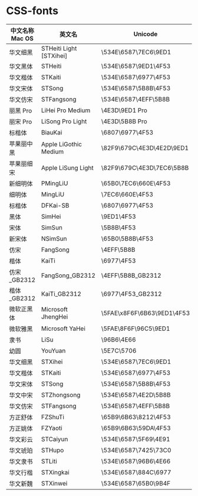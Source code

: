 # CSS-fonts
| 中文名称 Mac OS|英文名|Unicode| Unicode 2 |
| ------|--------|-------| -------|
| 华文细黑 | STHeiti Light [STXihei]|\534E\6587\7EC6\9ED1|&amp;#x534E;&amp;#x6587;&amp;#x7EC6;&amp;#x9ED1;|
|华文黑体|STHeiti|\534E\6587\9ED1\4F53|&amp;#x534E;&amp;#x6587;&amp;#x9ED1;&amp;#x4F53;|
|华文楷体|STKaiti|\534E\6587\6977\4F53|&amp;#x534E;&amp;#x6587;&amp;#x6977;&amp;#x4F53;|
|华文宋体|STSong|\534E\6587\5B8B\4F53|&amp;#x534E;&amp;#x6587;&amp;#x5B8B;&amp;#x4F53;|
|华文仿宋|STFangsong|\534E\6587\4EFF\5B8B|&amp;#x534E;&amp;#x6587;&amp;#x4EFF;&amp;#x5B8B;|
|丽黑 Pro|LiHei Pro Medium|\4E3D\9ED1 Pro|&amp;#x4E3D;&amp;#x9ED1; Pro|
|丽宋 Pro|LiSong Pro Light|\4E3D\5B8B Pro|&amp;#x4E3D;&amp;#x5B8B; Pro|
|标楷体|BiauKai|\6807\6977\4F53|&amp;#x6807;&amp;#x6977;&amp;#x4F53;|
|苹果丽中黑|Apple LiGothic Medium|\82F9\679C\4E3D\4E2D\9ED1|&amp;#x82F9;&amp;#x679C;&amp;#x4E3D;&amp;#x4E2D;&amp;#x9ED1;|
|苹果丽细宋|Apple LiSung Light|\82F9\679C\4E3D\7EC6\5B8B|&amp;#x82F9;&amp;#x679C;&amp;#x4E3D;&amp;#x7EC6;&amp;#x5B8B;|
|新细明体|PMingLiU|\65B0\7EC6\660E\4F53|&amp;#x65B0;&amp;#x7EC6;&amp;#x660E;&amp;#x4F53;|
|细明体|MingLiU|\7EC6\660E\4F53|&amp;#x7EC6;&amp;#x660E;&amp;#x4F53;|
|标楷体|DFKai-SB|\6807\6977\4F53|&amp;#x6807;&amp;#x6977;&amp;#x4F53;|
|黑体|SimHei|\9ED1\4F53|&amp;#x9ED1;&amp;#x4F53;|
|宋体|SimSun|\5B8B\4F53|&amp;#x5B8B;&amp;#x4F53;|
|新宋体|NSimSun|\65B0\5B8B\4F53|&amp;#x65B0;&amp;#x5B8B;&amp;#x4F53;|
|仿宋|FangSong|\4EFF\5B8B|&amp;#x4EFF;&amp;#x5B8B;|
|楷体|KaiTi|\6977\4F53|&amp;#x6977;&amp;#x4F53;|
|仿宋_GB2312|FangSong_GB2312|\4EFF\5B8B_GB2312|&amp;#x4EFF;&amp;#x5B8B;_GB2312|
|楷体_GB2312|KaiTi_GB2312|\6977\4F53_GB2312|&amp;#x6977;&amp;#x4F53;_GB2312|
|微软正黑体|Microsoft JhengHei|\5FAE\x8F6F\6B63\9ED1\4F53|&amp;#x5FAE;&amp;#x8F6F;&amp;#x6B63;&amp;#x9ED1;&amp;#x4F53;|
|微软雅黑|Microsoft YaHei|\5FAE\8F6F\96C5\9ED1|&amp;#x5FAE;&amp;#x8F6F;&amp;#x96C5;&amp;#x9ED1;|
|隶书|LiSu|\96B6\4E66|&amp;#x96B6;&amp;#x4E66;|
|幼圆|YouYuan|\5E7C\5706|&amp;#x5E7C;&amp;#x5706;|
|华文细黑|STXihei|\534E\6587\7EC6\9ED1|&amp;#x534E;&amp;#x6587;&amp;#x7EC6;&amp;#x9ED1;|
|华文楷体|STKaiti|\534E\6587\6977\4F53|&amp;#x534E;&amp;#x6587;&amp;#x6977;&amp;#x4F53;|
|华文宋体|STSong|\534E\6587\5B8B\4F53|&amp;#x534E;&amp;#x6587;&amp;#x5B8B;&amp;#x4F53;|
|华文中宋|STZhongsong|\534E\6587\4E2D\5B8B|&amp;#x534E;&amp;#x6587;&amp;#x4E2D;&amp;#x5B8B;|
|华文仿宋|STFangsong|\534E\6587\4EFF\5B8B|&amp;#x534E;&amp;#x6587;&amp;#x4EFF;&amp;#x5B8B;|
|方正舒体|FZShuTi|\65B9\6B63\8212\4F53|&amp;#x65B9;&amp;#x6B63;&amp;#x8212;&amp;#x4F53;|
|方正姚体|FZYaoti|\65B9\6B63\59DA\4F53|&amp;#x65B9;&amp;#x6B63;&amp;#x59DA;&amp;#x4F53;|
|华文彩云|STCaiyun|\534E\6587\5F69\4E91|&amp;#x534E;&amp;#x6587;&amp;#x5F69;&amp;#x4E91;|
|华文琥珀|STHupo|\534E\6587\7425\73C0|&amp;#x534E;&amp;#x6587;&amp;#x7425;&amp;#x73C0;|
|华文隶书|STLiti|\534E\6587\96B6\4E66|&amp;#x534E;&amp;#x6587;&amp;#x96B6;&amp;#x4E66;|
|华文行楷|STXingkai|\534E\6587\884C\6977|&amp;#x534E;&amp;#x6587;&amp;#x884C;&amp;#x6977;|
|华文新魏|STXinwei|\534E\6587\65B0\9B4F|&amp;#x534E;&amp;#x6587;&amp;#x65B0;&amp;#x9B4F;|
